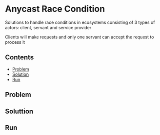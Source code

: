 # Anycast Race Condition
Solutions to handle race conditions in ecosystems consisting of 3 types of actors: client, servant and service provider

Clients will make requests and only one servant can accept the request to process it

## Contents
* [Problem](#problem)
* [Solution](#solution)
* [Run](#run)

## Problem

## Soluttion

## Run
